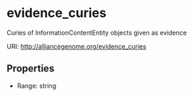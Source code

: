 # evidence_curies

Curies of InformationContentEntity objects given as evidence

URI: http://alliancegenome.org/evidence_curies



<!-- no inheritance hierarchy -->


## Properties

 * Range: string



